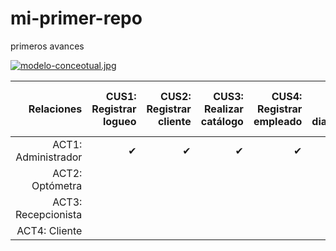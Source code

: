 # mi-primer-repo
primeros avances


[![modelo-conceotual.jpg](https://i.postimg.cc/prXGsGyg/modelo-conceotual.jpg)](https://postimg.cc/VrpW6FqR)

|Relaciones |CUS1: Registrar logueo|CUS2: Registrar cliente|CUS3: Realizar catálogo|CUS4: Registrar empleado|CUS5: Registrar diagnóstico|CUS6: Registrar citas|CUS7: Generar ficha de atención|CUS8: Registrar productos|CUS9: Registrar ventas|CUS10: Consultar catálogo|CUS11: Realizar pedido|CUS12: Generar reportes|CUS13: Generar comprobantes de pago|CUS14: imprimir documentos|CUS15: Generar ficha de atención|CUS16: Realizar inventario|
|----:|----:|----:|----:|----:|----:|----:|----:|----:|----:|----:|----:|----:|----:|----:|----:|----:|
|ACT1: Administrador|✔|✔|✔|✔| | | |✔|✔| | |✔| | | |✔|
|ACT2: Optómetra| | | | |✔| | | | | | | | | | | |
|ACT3: Recepcionista| | | | | |✔|✔| | | | | |✔|✔|✔| |
|ACT4: Cliente| | | | | | | | | |✔|✔| | | | | |

